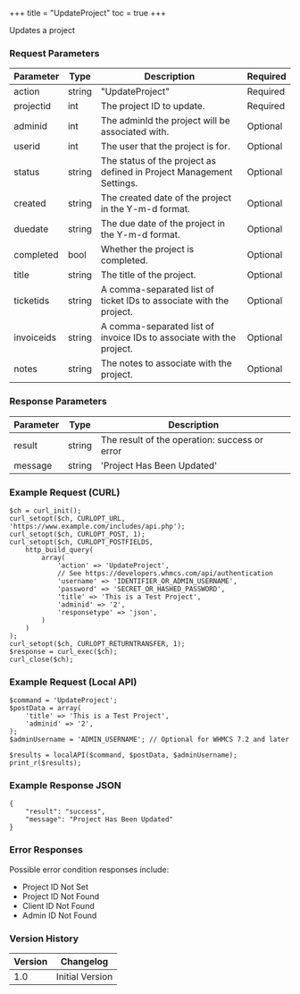 +++
title = "UpdateProject"
toc = true
+++

Updates a project

### Request Parameters

| Parameter | Type | Description | Required |
| --------- | ---- | ----------- | -------- |
| action | string | "UpdateProject" | Required |
| projectid | int | The project ID to update. | Required |
| adminid | int | The adminId the project will be associated with. | Optional |
| userid | int | The user that the project is for. | Optional |
| status | string | The status of the project as defined in Project Management Settings. | Optional |
| created | string | The created date of the project in the Y-m-d format. | Optional |
| duedate | string | The due date of the project in the Y-m-d format. | Optional |
| completed | bool | Whether the project is completed. | Optional |
| title | string | The title of the project. | Optional |
| ticketids | string | A comma-separated list of ticket IDs to associate with the project. | Optional |
| invoiceids | string | A comma-separated list of invoice IDs to associate with the project. | Optional |
| notes | string | The notes to associate with the project. | Optional |

### Response Parameters

| Parameter | Type | Description |
| --------- | ---- | ----------- |
| result | string | The result of the operation: success or error |
| message | string | 'Project Has Been Updated' |


### Example Request (CURL)

```
$ch = curl_init();
curl_setopt($ch, CURLOPT_URL, 'https://www.example.com/includes/api.php');
curl_setopt($ch, CURLOPT_POST, 1);
curl_setopt($ch, CURLOPT_POSTFIELDS,
    http_build_query(
        array(
            'action' => 'UpdateProject',
            // See https://developers.whmcs.com/api/authentication
            'username' => 'IDENTIFIER_OR_ADMIN_USERNAME',
            'password' => 'SECRET_OR_HASHED_PASSWORD',
            'title' => 'This is a Test Project',
            'adminid' => '2',
            'responsetype' => 'json',
        )
    )
);
curl_setopt($ch, CURLOPT_RETURNTRANSFER, 1);
$response = curl_exec($ch);
curl_close($ch);
```


### Example Request (Local API)

```
$command = 'UpdateProject';
$postData = array(
    'title' => 'This is a Test Project',
    'adminid' => '2',
);
$adminUsername = 'ADMIN_USERNAME'; // Optional for WHMCS 7.2 and later

$results = localAPI($command, $postData, $adminUsername);
print_r($results);
```


### Example Response JSON

```
{
    "result": "success",
    "message": "Project Has Been Updated"
}
```


### Error Responses

Possible error condition responses include:

* Project ID Not Set
* Project ID Not Found
* Client ID Not Found
* Admin ID Not Found


### Version History

| Version | Changelog |
| ------- | --------- |
| 1.0 | Initial Version |
